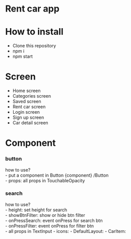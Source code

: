 # Rent car app

# How to install

-   Clone this repository
-   npm i
-   npm start

# Screen

-   Home screen
-   Categories screen
-   Saved screen
-   Rent car screen
-   Login screen
-   Sign up screen
-   Car detail screen

# Component

   <h3>button</h3>
    how to use? <br />
    -   put a component in Button {component} /Button <br/>
    -   props: all props in TouchableOpacity
   <h3>search</h3>
    how to use? <br />
    -   height: set height for search <br/>
    -   showBtnFilter: show or hide btn filter <br/>
    -   onPressSearch: event onPress for search btn <br/>
    -   onPressFilter: event onPress for filter btn <br/>
    -   all props in TextInput
-   icons:
-   DefaultLayout:
-   CarItem:
